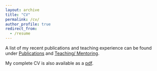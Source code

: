 ```yaml
---
layout: archive
title: "CV"
permalink: /cv/
author_profile: true
redirect_from:
  - /resume
---
```


A list of my recent publications and teaching experience can be found under [Publications](/publications) and [Teaching/ Mentoring](/teaching).

My complete CV is also available as a [pdf](/files/ceevee.pdf "cv").
